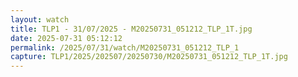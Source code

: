 ```yaml
---
layout: watch
title: TLP1 - 31/07/2025 - M20250731_051212_TLP_1T.jpg
date: 2025-07-31 05:12:12
permalink: /2025/07/31/watch/M20250731_051212_TLP_1
capture: TLP1/2025/202507/20250730/M20250731_051212_TLP_1T.jpg
---
```

